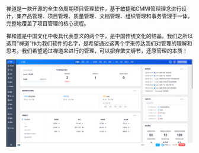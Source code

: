 <!-- 这里写应用的【介绍信息】 -->

禅道是一款开源的全生命周期项目管理软件，基于敏捷和CMMI管理理念进行设计，集产品管理、项目管理、质量管理、文档管理、组织管理和事务管理于一体，完整地覆盖了项目管理的核心流程。

禅和道是中国文化中极具代表意义的两个字，是中国传统文化的结晶。我们之所以选用“禅道”作为我们软件的名字，是希望通过这两个字来传达我们对管理的理解和思考。我们希望通过禅道来进行的管理，可以摒弃繁文缛节，还原管理的本质！

![screenshots](.template/screenshots.png)